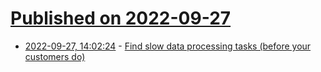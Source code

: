 # [Published on 2022-09-27](index.md)

* [2022-09-27, 14:02:24](https://lobste.rs/s/wuxhl0/find_slow_data_processing_tasks_before) - [Find slow data processing tasks (before your customers do)](https://pythonspeed.com/articles/slow-data-analysis-tasks/)
